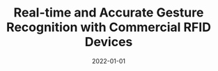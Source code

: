---
title: "Real-time and Accurate Gesture Recognition with Commercial RFID Devices"
authors:
- Shigeng Zhang
- Zijing Ma
- Chengwei Yang
- Xuan Liu
- Xiaoyan Kui
- Weiping Wang
- Jianxin Wang
- Song Guo,

date: "2022-01-01"
doi: ""

# Publication type.
# 1 = Conference paper; 2 = Journal article;
# 3 = Preprint Paper; 4 = Report; 5 = Book; 6 = Book section;
# 7 = Thesis; 8 = Patent
publication_types: ["2"]

# Publication name and optional abbreviated publication name.
publication: IEEE Transactions on Mobile Computing (TMC) (CCF-A)
#publication_short: ""

url_pdf: https://ieeexplore.ieee.org/document/9907885
# url_code: ''
# url_dataset: ''
# url_poster: ''
# url_project: ''
# url_slides: ''
# url_video: ''

---
